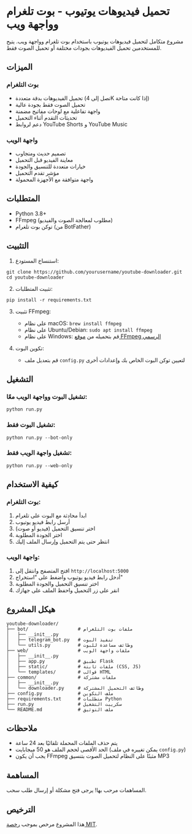 # تحميل فيديوهات يوتيوب - بوت تلغرام وواجهة ويب

مشروع متكامل لتحميل فيديوهات يوتيوب باستخدام بوت تلغرام وواجهة ويب. يتيح للمستخدمين تحميل الفيديوهات بجودات مختلفة أو تحميل الصوت فقط.

## الميزات

### بوت التلغرام
- تحميل الفيديوهات بدقة متعددة (تصل إلى 4K إذا كانت متاحة)
- تحميل الصوت فقط بجودة عالية
- واجهة تفاعلية مع لوحات مفاتيح مضمنة
- تحديثات التقدم أثناء التحميل
- دعم لروابط YouTube Shorts و YouTube Music

### واجهة الويب
- تصميم حديث ومتجاوب
- معاينة الفيديو قبل التحميل
- خيارات متعددة للتنسيق والجودة
- مؤشر تقدم التحميل
- واجهة متوافقة مع الأجهزة المحمولة

## المتطلبات

- Python 3.8+
- FFmpeg (مطلوب لمعالجة الصوت والفيديو)
- توكن بوت تلغرام (من BotFather)

## التثبيت

1. استنساخ المستودع:
```
git clone https://github.com/yourusername/youtube-downloader.git
cd youtube-downloader
```

2. تثبيت المتطلبات:
```
pip install -r requirements.txt
```

3. تثبيت FFmpeg:
   - على نظام macOS: `brew install ffmpeg`
   - على نظام Ubuntu/Debian: `sudo apt install ffmpeg`
   - على نظام Windows: قم بتحميله من [موقع FFmpeg الرسمي](https://ffmpeg.org/download.html)

4. تكوين البوت:
   - قم بتعديل ملف `config.py` لتعيين توكن البوت الخاص بك وإعدادات أخرى

## التشغيل

### تشغيل البوت وواجهة الويب معًا:
```
python run.py
```

### تشغيل البوت فقط:
```
python run.py --bot-only
```

### تشغيل واجهة الويب فقط:
```
python run.py --web-only
```

## كيفية الاستخدام

### بوت التلغرام:
1. ابدأ محادثة مع البوت على تلغرام
2. أرسل رابط فيديو يوتيوب
3. اختر تنسيق التحميل (فيديو أو صوت)
4. اختر الجودة المطلوبة
5. انتظر حتى يتم التحميل وإرسال الملف إليك

### واجهة الويب:
1. افتح المتصفح وانتقل إلى `http://localhost:5000`
2. أدخل رابط فيديو يوتيوب واضغط على "استخراج"
3. اختر تنسيق التحميل والجودة المطلوبة
4. انقر على زر التحميل واحفظ الملف على جهازك

## هيكل المشروع

```
youtube-downloader/
├── bot/                  # ملفات بوت التلغرام
│   ├── __init__.py
│   ├── telegram_bot.py   # تنفيذ البوت
│   └── utils.py          # وظائف مساعدة للبوت
├── web/                  # ملفات واجهة الويب
│   ├── __init__.py
│   ├── app.py            # تطبيق Flask
│   ├── static/           # ملفات ثابتة (CSS, JS)
│   └── templates/        # قوالب HTML
├── common/               # ملفات مشتركة
│   ├── __init__.py
│   └── downloader.py     # وظائف التحميل المشتركة
├── config.py             # ملف التكوين
├── requirements.txt      # متطلبات Python
├── run.py                # سكريبت التشغيل
└── README.md             # ملف التوثيق
```

## ملاحظات

- يتم حذف الملفات المحملة تلقائيًا بعد 24 ساعة
- الحد الأقصى لحجم الملف هو 50 ميجابايت (يمكن تغييره في ملف `config.py`)
- يجب أن يكون FFmpeg مثبتًا على النظام لتحميل الصوت بتنسيق MP3

## المساهمة

المساهمات مرحب بها! يرجى فتح مشكلة أو إرسال طلب سحب.

## الترخيص

هذا المشروع مرخص بموجب [رخصة MIT](LICENSE).
